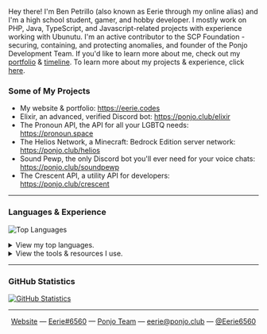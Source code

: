 Hey there! I'm Ben Petrillo (also known as Eerie through my online alias) and I'm a high school student, gamer, and hobby developer. I mostly work on PHP, Java, TypeScript, and Javascript-related projects with experience working with Ubunutu. I'm an active contributor to the SCP Foundation - securing, containing, and protecting anomalies, and founder of the Ponjo Development Team. If you'd like to learn more about me, check out my [portfolio](https://eerie.codes) & [timeline](https://eerie.codes/timeline). To learn more about my projects & experience, click [here](https://ponjo.club).

### Some of My Projects

- My website & portfolio: https://eerie.codes
- Elixir, an advanced, verified Discord bot: https://ponjo.club/elixir
- The Pronoun API, the API for all your LGBTQ needs: https://pronoun.space
- The Helios Network, a Minecraft: Bedrock Edition server network: https://ponjo.club/helios
- Sound Pewp, the only Discord bot you'll ever need for your voice chats: https://ponjo.club/soundpewp
- The Crescent API, a utility API for developers: https://ponjo.club/crescent
---

### Languages & Experience

![Top Languages](https://github-readme-stats.vercel.app/api/top-langs/?username=Eerie6560&langs_count=10&layout=compact)<br>

<details>
<summary>View my top languages.</summary>
  <br> 
  <ul>
    <li>PHP</li>
    <li>JavaScript</li>
    <li>TypeScript</li>
    <li>HTML & CSS</li>
    <li>Java</li>
    <li>Markdown (obviously!)</li>
</details>  
  
<details>
<summary>View the tools & resources I use.</summary>
  <br> 
  <ul>
    <li>Node.js</li>
    <li>MySQL & SqLite</li>
    <li>Ubuntu</li>
    <li>Intellij IDEA</li>
</details>    
  
---
  
### GitHub Statistics
  
[![GitHub Statistics](https://github-readme-stats.vercel.app/api?username=Eerie6560&show_icons=true&hide=prs,issues)](https://eerie.codes)
  
---
  
<div align="center">
  <a href="https://eerie.codes">Website</a> —
  <a href="https://ponjo.club/discord">Eerie#6560</a> —
  <a href="https://ponjo.club">Ponjo Team</a> —
  <a href="mailto:eerie@ponjo.club">eerie@ponjo.club</a> —
  <a href="https://twitter.com/Eerie6560">@Eerie6560</a>
</div>
